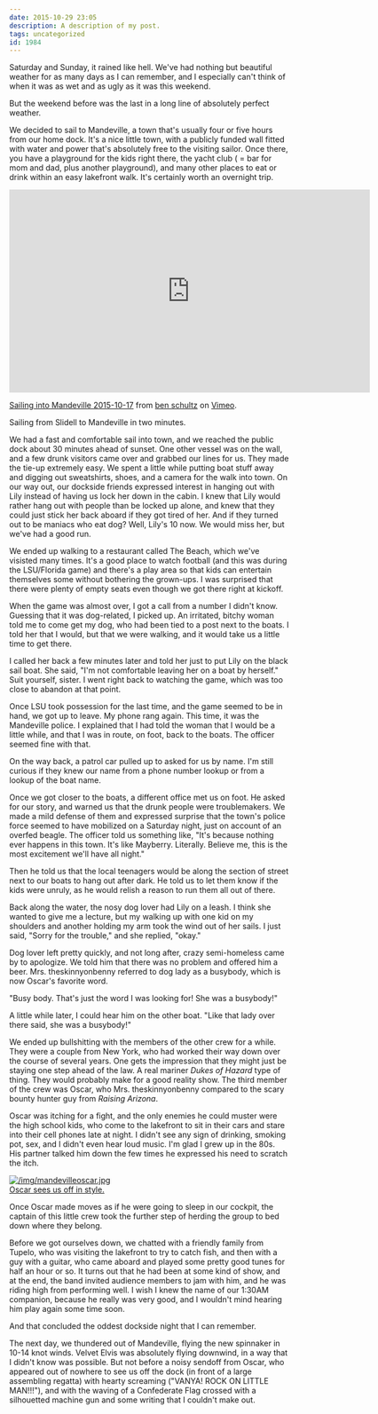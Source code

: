 ```yaml
---
date: 2015-10-29 23:05
description: A description of my post.
tags: uncategorized
id: 1984
---
```

Saturday and Sunday, it rained like hell.  We've had nothing but beautiful weather for as many days as I can remember, and I especially can't think of when it was as wet and as ugly as it was this weekend.

But the weekend before was the last in a long line of absolutely perfect weather.
 
We decided to sail to Mandeville, a town that's usually four or five hours from our home dock.  It's a nice little town, with a publicly funded wall fitted with water and power that's absolutely free to the visiting sailor.  Once there, you have a playground for the kids right there, the yacht club ( = bar for mom and dad, plus another playground), and many other places to eat or drink within an easy lakefront walk.  It's certainly worth an overnight trip.
<!--more-->
<iframe src="https://player.vimeo.com/video/142957004?color=b5b5ce&byline=0&portrait=0" width="650" height="366" frameborder="0" webkitallowfullscreen mozallowfullscreen allowfullscreen></iframe> <p><a href="https://vimeo.com/142957004">Sailing into Mandeville 2015-10-17</a> from <a href="https://vimeo.com/user244752">ben schultz</a> on <a href="https://vimeo.com">Vimeo</a>.</p>
<span class="caption alignleft">Sailing from Slidell to Mandeville in two minutes.</span>

We had a fast and comfortable sail into town, and we reached the public dock about 30 minutes ahead of sunset.  One other vessel was on the wall, and a few drunk visitors came over and grabbed our lines for us.  They made the tie-up extremely easy.  We spent a little while putting boat stuff away and digging out sweatshirts, shoes, and a camera for the walk into town.  On our way out, our dockside friends expressed interest in hanging out with Lily instead of having us lock her down in the cabin.  I knew that Lily would rather hang out with people than be locked up alone, and knew that they could just stick her back aboard if they got tired of her.  And if they turned out to be maniacs who eat dog?  Well, Lily's 10 now.  We would miss her, but we've had a good run.

We ended up walking to a restaurant called The Beach, which we've visisted many times.  It's a good place to watch football (and this was during the LSU/Florida game) and there's a play area so that kids can entertain themselves some without bothering the grown-ups.  I was surprised that there were plenty of empty seats even though we got there right at kickoff.

When the game was almost over, I got a call from a number I didn't know.  Guessing that it was dog-related, I picked up.  An irritated, bitchy woman told me to come get my dog, who had been tied to a post next to the boats.  I told her that I would, but that we were walking, and it would take us a little time to get there.  

I called her back a few minutes later and told her just to put Lily on the black sail boat.  She said, "I'm not comfortable leaving her on a boat by herself."  Suit yourself, sister.  I went right back to watching the game, which was too close to abandon at that point. 

Once LSU took possession for the last time, and the game seemed to be in hand, we got up to leave.  My phone rang again.  This time, it was the Mandeville police.  I explained that I had told the woman that I would be a little while, and that I was in route, on foot, back to the boats.  The officer seemed fine with that.

On the way back, a patrol car pulled up to asked for us by name.  I'm still curious if they knew our name from a phone number lookup or from a lookup of the boat name.

Once we got closer to the boats, a different office met us on foot.  He asked for our story, and warned us that the drunk people were troublemakers.  We made a mild defense of them and expressed surprise that the town's police force seemed to have mobilized on a Saturday night, just on account of an overfed beagle.  The officer told us something like, "It's because nothing ever happens in this town.  It's like Mayberry.  Literally.  Believe me, this is the most excitement we'll have all night."

Then he told us that the local teenagers would be along the section of street next to our boats to hang out after dark.  He told us to let them know if the kids were unruly, as he would relish a reason to run them all out of there.

Back along the water, the nosy dog lover had Lily on a leash.  I think she wanted to give me a lecture, but my walking up with one kid on my shoulders and another holding my arm took the wind out of her sails.  I just said, "Sorry for the trouble," and she replied, "okay."

Dog lover left pretty quickly, and not long after, crazy semi-homeless came by to apologize.  We told him that there was no problem and offered him a beer.  Mrs. theskinnyonbenny referred to dog lady as a busybody, which is now Oscar's favorite word.  

"Busy body.  That's just the word I was looking for!  She was a busybody!"

A little while later, I could hear him on the other boat.  "Like that lady over there said, she was a busybody!"

We ended up bullshitting with the members of the other crew for a while.  They were a couple from New York, who had worked their way down over the course of several years.  One gets the impression that they might just be staying one step ahead of the law.  A real mariner <i>Dukes of Hazard</i> type of thing.  They would probably make for a good reality show.  The third member of the crew was Oscar, who Mrs. theskinnyonbenny compared to the scary bounty hunter guy from <i>Raising Arizona</i>.

Oscar was itching for a fight, and the only enemies he could muster were the high school kids, who come to the lakefront to sit in their cars and stare into their cell phones late at night.  I didn't see any sign of drinking, smoking pot, sex, and I didn't even hear loud music.  I'm glad I grew up in the 80s.  His partner talked him down the few times he expressed his need to scratch the itch.

<a class="lightview alignright" href="/img/mandevilleoscar.jpg" data-lightview-caption="Oscar sees us off in style." data-lightview-group="group1"><img src="/img/mandevilleoscar.jpg" alt="/img/mandevilleoscar.jpg"><br><span class="caption alignleft">Oscar sees us off in style.</span></a>

Once Oscar made moves as if he were going to sleep in our cockpit, the captain of this little crew took the further step of herding the group to bed down where they belong.

Before we got ourselves down, we chatted with a friendly family from Tupelo, who was visiting the lakefront to try to catch fish, and then with a guy with a guitar, who came aboard and played some pretty good tunes for half an hour or so.  It turns out that he had been at some kind of show, and at the end, the band invited audience members to jam with him, and he was riding high from performing well.  I wish I knew the name of our 1:30AM companion, because he really was very good, and I wouldn't mind hearing him play again some time soon.

And that concluded the oddest dockside night that I can remember.

The next day, we thundered out of Mandeville, flying the new spinnaker in 10-14 knot winds.  Velvet Elvis was absolutely flying downwind, in a way that I didn't know was possible.  But not before a noisy sendoff from Oscar, who appeared out of nowhere to see us off the dock (in front of a large assembling regatta) with hearty screaming ("VANYA!  ROCK ON LITTLE MAN!!!"), and with the waving of a Confederate Flag crossed with a silhouetted machine gun and some writing that I couldn't make out.